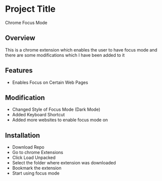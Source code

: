 # Project Title

Chrome Focus Mode

## Overview

This is a chrome extension which enables the user to have focus mode and there are some modifications which I have been added to it

## Features

- Enables Focus on Certain Web Pages

## Modification

- Changed Style of Focus Mode (Dark Mode)
- Added Keyboard Shortcut
- Added more websites to enable focus mode on

## Installation

- Download Repo
- Go to chrome Extensions
- Click Load Unpacked
- Select the folder where extension was downloaded
- Bookmark the extension
- Start using focus mode
